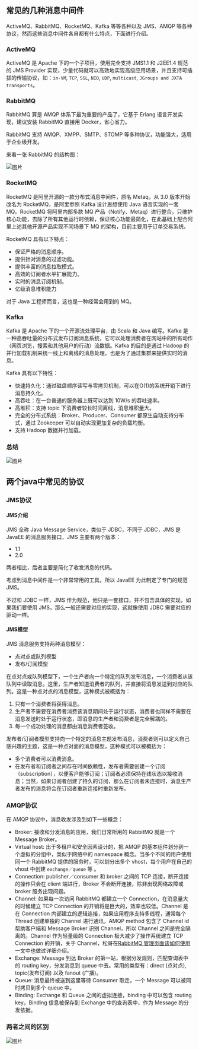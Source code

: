 ## 常见的几种消息中间件

ActiveMQ、RabbitMQ、RocketMQ、Kafka 等等各种以及 JMS、AMQP 等各种协议，然而这些消息中间件各自都有什么特点，下面进行介绍。

### ActiveMQ

ActiveMQ 是 Apache 下的一个子项目，使用完全支持 JMS1.1 和 J2EE1.4 规范的 JMS Provider 实现，少量代码就可以高效地实现高级应用场景，并且支持可插拔的传输协议，如：`in-VM`, `TCP`, `SSL`, `NIO`, `UDP`, `multicast`, `JGroups and JXTA transports`。

### RabbitMQ

RabbitMQ 算是 AMQP 体系下最为重要的产品了，它基于 Erlang 语言开发实现，建议安装 RabbitMQ 直接用 Docker，省心省力。

RabbitMQ 支持 AMQP、XMPP、SMTP、STOMP 等多种协议，功能强大，适用于企业级开发。

来看一张 RabbitMQ 的结构图：

![图片](https://mmbiz.qpic.cn/mmbiz_png/GvtDGKK4uYkQuwiab3o4x3ZE1ugPGl57ZLyR0pP71rtkAHdAc8ibIC76LQLTredxfNWJ8yaOyf4eFb42QibpzXRyQ/640?wx_fmt=png&wxfrom=5&wx_lazy=1&wx_co=1)

### RocketMQ

RocketMQ 是阿里开源的一款分布式消息中间件，原名 Metaq，从 3.0 版本开始改名为 RocketMQ，是阿里参照 Kafka 设计思想使用 Java 语言实现的一套 MQ。RocketMQ 将阿里内部多款 MQ 产品（Notify、Metaq）进行整合，只维护核心功能，去除了所有其他运行时依赖，保证核心功能最简化，在此基础上配合阿里上述其他开源产品实现不同场景下 MQ 的架构，目前主要用于订单交易系统。

RocketMQ 具有以下特点：

- 保证严格的消息顺序。
- 提供针对消息的过滤功能。
- 提供丰富的消息拉取模式。
- 高效的订阅者水平扩展能力。
- 实时的消息订阅机制。
- 亿级消息堆积能力

对于 Java 工程师而言，这也是一种经常会用到的 MQ。

### Kafka

Kafka 是 Apache 下的一个开源流处理平台，由 Scala 和 Java 编写。Kafka 是一种高吞吐量的分布式发布订阅消息系统，它可以处理消费者在网站中的所有动作（网页浏览，搜索和其他用户的行动）流数据。Kafka 的目的是通过 Hadoop 的并行加载机制来统一线上和离线的消息处理，也是为了通过集群来提供实时的消息。

Kafka 具有以下特性：

- 快速持久化：通过磁盘顺序读写与零拷贝机制，可以在O(1)的系统开销下进行消息持久化。
- 高吞吐：在一台普通的服务器上既可以达到 10W/s 的吞吐速率。
- 高堆积：支持 topic 下消费者较长时间离线，消息堆积量大。
- 完全的分布式系统：Broker、Producer、Consumer 都原生自动支持分布式，通过 Zookeeper 可以自动实现更加复杂的负载均衡。
- 支持 Hadoop 数据并行加载。

### 总结

![图片](https://mmbiz.qpic.cn/mmbiz_png/GvtDGKK4uYkQuwiab3o4x3ZE1ugPGl57ZvT3wJ4EqLIwia3g5Ciabll46urkRO8DwUwAdfso1mlOJp1f36ibFoMLoQ/640?wx_fmt=png&wxfrom=5&wx_lazy=1&wx_co=1)

## 两个java中常见的协议

### JMS协议

#### JMS介绍

JMS 全称 Java Message Service，类似于 JDBC，不同于 JDBC，JMS 是 JavaEE 的消息服务接口，JMS 主要有两个版本：

- 1.1
- 2.0

两者相比，后者主要是简化了收发消息的代码。

考虑到消息中间件是一个非常常用的工具，所以 JavaEE 为此制定了专门的规范 JMS。

不过和 JDBC 一样，JMS 作为规范，他只是一套接口，并不包含具体的实现，如果我们要使用 JMS，那么一般还需要对应的实现，这就像使用 JDBC 需要对应的驱动一样。

#### JMS模型

JMS 消息服务支持两种消息模型：

- 点对点或队列模型
- 发布/订阅模型

在点对点或队列模型下，一个生产者向一个特定的队列发布消息，一个消费者从该队列中读取消息。这里，生产者知道消费者的队列，并直接将消息发送到对应的队列。这是一种点对点的消息模型，这种模式被概括为：

1. 只有一个消费者将获得消息。
2. 生产者不需要在消费者消费该消息期间处于运行状态，消费者也同样不需要在消息发送时处于运行状态，即消息的生产者和消费者是完全解耦的。
3. 每一个成功处理的消息都由消息消费者签收。

发布者/订阅者模型支持向一个特定的消息主题发布消息，消费者则可以定义自己感兴趣的主题，这是一种点对面的消息模型，这种模式可以被概括为：

- 多个消费者可以消费消息。
- 在发布者和订阅者之间存在时间依赖性，发布者需要创建一个订阅（subscription），以便客户能够订阅；订阅者必须保持在线状态以接收消息；当然，如果订阅者创建了持久的订阅，那么在订阅者未连接时，消息生产者发布的消息将会在订阅者重新连接时重新发布。

### AMQP协议

在 AMQP 协议中，消息收发涉及到如下一些概念：

- Broker: 接收和分发消息的应用，我们日常所用的 RabbitMQ 就是一个 Message Broker。
- Virtual host: 出于多租户和安全因素设计的，把 AMQP 的基本组件划分到一个虚拟的分组中，类似于网络中的 namespace 概念。当多个不同的用户使用同一个 RabbitMQ 提供的服务时，可以划分出多个 vhost，每个用户在自己的 vhost 中创建 `exchange／queue` 等 。
- Connection: publisher／consumer 和 broker 之间的 TCP 连接，断开连接的操作只会在 client 端进行，Broker 不会断开连接，除非出现网络故障或 broker 服务出现问题。
- Channel: 如果每一次访问 RabbitMQ 都建立一个 Connection，在消息量大的时候建立 TCP Connection 的开销将是巨大的，效率也较低。Channel 是在 Connection 内部建立的逻辑连接，如果应用程序支持多线程，通常每个 Thread 创建单独的 Channel 进行通讯，AMQP method 包含了 Channel id 帮助客户端和 Message Broker 识别 Channel，所以 Channel 之间是完全隔离的。Channel 作为轻量级的 Connection 极大减少了操作系统建立 TCP Connection 的开销，关于 Channel，松哥在[RabbitMQ 管理页面该如何使用](https://mp.weixin.qq.com/s?__biz=MzI1NDY0MTkzNQ==&mid=2247495407&idx=1&sn=c89b34e232e1354372e72c2ebd4267f1&scene=21#wechat_redirect)一文中也做过详细介绍。
- Exchange: Message 到达 Broker 的第一站，根据分发规则，匹配查询表中的 routing key，分发消息到 queue 中去。常用的类型有：direct (点对点), topic(发布订阅) 以及 fanout (广播)。
- Queue: 消息最终被送到这里等待 Consumer 取走，一个 Message 可以被同时拷贝到多个 queue 中。
- Binding: Exchange 和 Queue 之间的虚拟连接，binding 中可以包含 routing key，Binding 信息被保存到 Exchange 中的查询表中，作为 Message 的分发依据。

### 两者之间的区别

![图片](https://mmbiz.qpic.cn/mmbiz_png/GvtDGKK4uYkQuwiab3o4x3ZE1ugPGl57Zic9N9Q8FMuP3Q7kqTbfU69Gick4QibP4dcaL2DdHRPE79Xc9HuArZyicUw/640?wx_fmt=png&wxfrom=5&wx_lazy=1&wx_co=1)